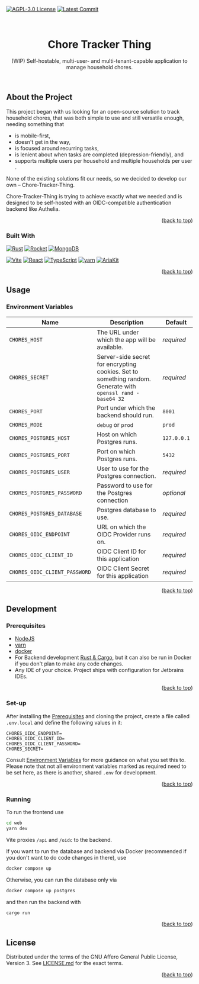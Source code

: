 [![AGPL-3.0 License](https://img.shields.io/github/license/yuri-becker/chore-tracker-thing?style=for-the-badge&logo=gnu&logoColor=white&color=%23A42E2B )](https://github.com/yuri-becker/chore-tracker-thing/blob/develop/LICENSE.md)
[![Latest Commit](https://img.shields.io/github/last-commit/yuri-becker/chore-tracker-thing?style=for-the-badge)](https://github.com/yuri-becker/cchore-tracker-thing/commits/develop)

<br />
<div align="center">

  <h1 align="center"><strong>Chore Tracker Thing</strong></h1>

  <p align="center">
    (WIP) Self-hostable, multi-user- and multi-tenant-capable application to manage household chores.
  </p>
</div>
<br/>

## About the Project

This project began with us looking for an open-source solution to track household chores, that was both simple to use
and still versatile enough, needing something that

* is mobile-first,
* doesn't get in the way,
* is focused around recurring tasks,
* is lenient about when tasks are completed (depression-friendly), and
* supports multiple users per household and multiple households per user .

None of the existing solutions fit our needs, so we decided to develop our own – Chore-Tracker-Thing.

Chore-Tracker-Thing is trying to achieve exactly what we needed and is designed to be self-hosted with an
OIDC-compatible authentication backend like Authelia.

<p align="right">(<a href="#readme-top">back to top</a>)</p>

### Built With

[![Rust](https://img.shields.io/badge/Rust-20232A?style=for-the-badge&logo=rust&logoColor=FFFFFF)](https://www.rust-lang.org)
[![Rocket](https://img.shields.io/badge/Rocket-20232A?style=for-the-badge&logo=rocket&logoColor=D33847)](https://rocket.rs)
[![MongoDB](https://img.shields.io/badge/Postgres-20232A?style=for-the-badge&logo=postgresql&logoColor=4169E1)](https://www.postgresql.org/)

[![Vite](https://img.shields.io/badge/Vite-20232A?style=for-the-badge&logo=vite&logoColor=646CFF)](https://vitejs.dev)
[![React](https://img.shields.io/badge/React-20232A?style=for-the-badge&logo=react&logoColor=61DAFB)](https://react.dev/)
[![TypeScript](https://img.shields.io/badge/TypeScript-20232A?style=for-the-badge&logo=typescript&logoColor=3178C6)](https://www.typescriptlang.org/)
[![yarn](https://img.shields.io/badge/yarn-20232A?style=for-the-badge&logo=yarn&logoColor=2C8EBB)](https://yarnpkg.com/)
[![AriaKit](https://img.shields.io/badge/Ariakit-20232A?style=for-the-badge&logo=ariakit&logoColor=007ACC)](https://ariakit.org/)

<p align="right">(<a href="#readme-top">back to top</a>)</p>

## Usage

### Environment Variables

| Name                          | Description                                                                                                 | Default     |
|-------------------------------|-------------------------------------------------------------------------------------------------------------|-------------|
| `CHORES_HOST`                 | The URL under which the app will be available.                                                              | *required*  |
| `CHORES_SECRET`               | Server-side secret for encrypting cookies. Set to something random. Generate with `openssl rand -base64 32` | *required*  |
| `CHORES_PORT`                 | Port under which the backend should run.                                                                    | `8001`      |
| `CHORES_MODE`                 | `debug` or `prod`                                                                                           | `prod`      |
| `CHORES_POSTGRES_HOST`        | Host on which Postgres runs.                                                                                | `127.0.0.1` |
| `CHORES_POSTGRES_PORT`        | Port on which Postgres runs.                                                                                | `5432`      |
| `CHORES_POSTGRES_USER`        | User to use for the Postgres connection.                                                                    | *required*  | 
| `CHORES_POSTGRES_PASSWORD`    | Password to use for the Postgres connection                                                                 | *optional*  | 
| `CHORES_POSTGRES_DATABASE`    | Postgres database to use.                                                                                   | *required*  |
| `CHORES_OIDC_ENDPOINT`        | URL on which the OIDC Provider runs on.                                                                     | *required*  |                             
| `CHORES_OIDC_CLIENT_ID`       | OIDC Client ID for this application                                                                         | *required*  |
| `CHORES_OIDC_CLIENT_PASSWORD` | OIDC Client Secret for this application                                                                     | *required*  |

<p align="right">(<a href="#readme-top">back to top</a>)</p>

## Development

### Prerequisites

* [NodeJS](https://nodejs.org/en)
* [yarn](https://yarnpkg.com/getting-started/install)
* [docker](https://www.docker.com/)
* For Backend development [Rust & Cargo](https://www.rust-lang.org/tools/install), but it can also be run in Docker if
  you don't plan to make any code changes.
* Any IDE of your choice. Project ships with configuration for Jetbrains IDEs.

<p align="right">(<a href="#readme-top">back to top</a>)</p>

### Set-up

After installing the [Prerequisites](#prerequisites) and cloning the project, create a file called `.env.local` and
define the following values in it:

```env
CHORES_OIDC_ENDPOINT=
CHORES_OIDC_CLIENT_ID=
CHORES_OIDC_CLIENT_PASSWORD=
CHORES_SECRET=
```

Consult [Environment Variables](#environment-variables) for more guidance on what you set this to. Please note that not
all environment variables marked as required need to be set here, as there is another, shared `.env` for development.

<p align="right">(<a href="#readme-top">back to top</a>)</p>

### Running

To run the frontend use

```sh
cd web
yarn dev
```

Vite proxies `/api` and `/oidc` to the backend.

If you want to run the database and backend via Docker (recommended if you don't want to do code changes in there), use

```sh
docker compose up
```

Otherwise, you can run the database only via

```sh
docker compose up postgres
```

and then run the backend with

```sh
cargo run
```

<p align="right">(<a href="#readme-top">back to top</a>)</p>

## License

Distributed under the terms of the GNU Affero General Public License, Version 3. See [LICENSE.md](/LICENSE.md) for the
exact terms.

<p align="right">(<a href="#readme-top">back to top</a>)</p>
